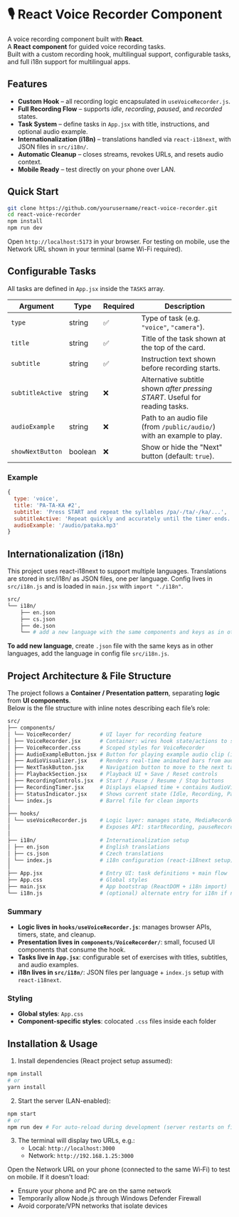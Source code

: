 # 🎙️ React Voice Recorder Component

A voice recording component built with **React**.  
A **React component** for guided voice recording tasks.  
Built with a custom recording hook, multilingual support, configurable tasks, and full i18n support for multilingual apps.


## Features
- **Custom Hook** – all recording logic encapsulated in `useVoiceRecorder.js`.
- **Full Recording Flow** – supports *idle*, *recording*, *paused*, and *recorded* states.
- **Task System** – define tasks in `App.jsx` with title, instructions, and optional audio example.
- **Internationalization (i18n)** – translations handled via `react-i18next`, with JSON files in `src/i18n/`.
- **Automatic Cleanup** – closes streams, revokes URLs, and resets audio context.
- **Mobile Ready** – test directly on your phone over LAN.

## Quick Start
```bash
git clone https://github.com/yourusername/react-voice-recorder.git
cd react-voice-recorder
npm install
npm run dev
```
Open `http://localhost:5173` in your browser.
For testing on mobile, use the Network URL shown in your terminal (same Wi-Fi required).


## Configurable Tasks

All tasks are defined in `App.jsx` inside the `TASKS` array. 

| Argument         | Type      | Required  | Description                                                                 |
|------------------|-----------|-----------|-----------------------------------------------------------------------------|
| `type`           | string    | ✅        | Type of task (e.g. `"voice"`, `"camera"`).                                  |
| `title`          | string    | ✅        | Title of the task shown at the top of the card.                             |
| `subtitle`       | string    | ✅        | Instruction text shown before recording starts.                             |
| `subtitleActive` | string    | ❌        | Alternative subtitle shown *after pressing START*. Useful for reading tasks.|
| `audioExample`   | string    | ❌        | Path to an audio file (from `/public/audio/`) with an example to play.      |
| `showNextButton` | boolean   | ❌        | Show or hide the "Next" button (default: `true`).                           |

### Example
```js
{
  type: 'voice',
  title: 'PA-TA-KA #2',
  subtitle: 'Press START and repeat the syllables /pa/-/ta/-/ka/...',
  subtitleActive: 'Repeat quickly and accurately until the timer ends.',
  audioExample: '/audio/pataka.mp3'
}
```

## Internationalization (i18n)
This project uses react-i18next to support multiple languages.
Translations are stored in src/i18n/ as JSON files, one per language. Config lives in `src/i18n.js` and is loaded in `main.jsx` with `import "./i18n"`.
```bash
src/
└── i18n/
    ├── en.json
    ├── cs.json
    ├── de.json
    └── # add a new language with the same components and keys as in other language files

```
**To add new language**, create `.json` file with the same keys as in other languages, add the language in config file `src/i18n.js`.

## Project Architecture & File Structure
The project follows a **Container / Presentation pattern**, separating **logic** from **UI components**.  
Below is the file structure with inline notes describing each file’s role:
```bash
src/
├── components/
│ └── VoiceRecorder/         # UI layer for recording feature
│ ├── VoiceRecorder.jsx      # Container: wires hook state/actions to subcomponents
│ ├── VoiceRecorder.css      # Scoped styles for VoiceRecorder
│ ├── AudioExampleButton.jsx # Button for playing example audio clip (if defined in task)
│ ├── AudioVisualizer.jsx    # Renders real-time animated bars from audio levels
│ ├── NextTaskButton.jsx     # Navigation button to move to the next task
│ ├── PlaybackSection.jsx    # Playback UI + Save / Reset controls
│ ├── RecordingControls.jsx  # Start / Pause / Resume / Stop buttons
│ ├── RecordingTimer.jsx     # Displays elapsed time + contains AudioVisualizer
│ ├── StatusIndicator.jsx    # Shows current state (Idle, Recording, Paused, etc.)
│ └── index.js               # Barrel file for clean imports
│
├── hooks/
│ └── useVoiceRecorder.js    # Logic layer: manages state, MediaRecorder, AudioContext
│                            # Exposes API: startRecording, pauseRecording, resumeRecording, stopRecording, resetRecording
│
├── i18n/                    # Internationalization setup
│ ├── en.json                # English translations
│ ├── cs.json                # Czech translations
│ └── index.js               # i18n configuration (react-i18next setup)
│
├── App.jsx                  # Entry UI: task definitions + main flow
├── App.css                  # Global styles
├── main.jsx                 # App bootstrap (ReactDOM + i18n import)
└── i18n.js                  # (optional) alternate entry for i18n if not inside src/i18n/
```

### Summary
- **Logic lives in `hooks/useVoiceRecorder.js`**: manages browser APIs, timers, state, and cleanup.  
- **Presentation lives in `components/VoiceRecorder/`**: small, focused UI components that consume the hook.  
- **Tasks live in `App.jsx`**: configurable set of exercises with titles, subtitles, and audio examples.  
- **i18n lives in `src/i18n/`**: JSON files per language + `index.js` setup with `react-i18next`.  

### Styling
- **Global styles**: `App.css`
- **Component-specific styles**: colocated `.css` files inside each folder


## Installation & Usage

1. Install dependencies (React project setup assumed):
```bash
npm install
# or
yarn install
```
2. Start the server (LAN-enabled):
```bash
npm start
# or
npm run dev # For auto-reload during development (server restarts on file changes)
```
3. The terminal will display two URLs, e.g.:
   - Local: `http://localhost:3000`
   - Network: `http://192.168.1.25:3000`

Open the Network URL on your phone (connected to the same Wi‑Fi) to test on mobile. If it doesn't load:
- Ensure your phone and PC are on the same network
- Temporarily allow Node.js through Windows Defender Firewall
- Avoid corporate/VPN networks that isolate devices



